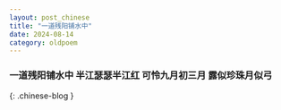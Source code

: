```yaml
---
layout: post_chinese
title: "一道残阳铺水中"
date: 2024-08-14
category: oldpoem
---
```


### 一道残阳铺水中 半江瑟瑟半江红 可怜九月初三月 露似珍珠月似弓
{: .chinese-blog }
